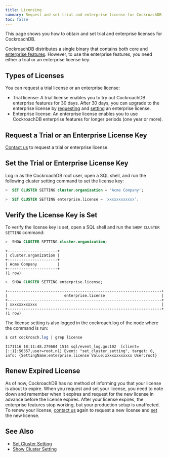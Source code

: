 ```yaml
---
title: Licensing
summary: Request and set trial and enterprise license for CockroachDB
toc: false
---
```


This page shows you how to obtain and set trial and enterprise licenses for CockroachDB.

<div id="toc"></div>

CockroachDB distributes a single binary that contains both core and [enterprise features](https://www.cockroachlabs.com/pricing/). However, to use the enterprise features, you need either a trial or an enterprise license key.

## Types of Licenses

You can request a trial license or an enterprise license:

- Trial license: A trial license enables you to try out CockroachDB enterprise features for 30 days. After 30 days, you can upgrade to the enterprise license by [requesting](licensing.html#request-a-trial-or-an-enterprise-license-key) and [setting](licensing.html#set-the-trial-or-enterprise-license-key) an enterprise license.
- Enterprise license: An enterprise license enables you to use CockroachDB enterprise features for longer periods (one year or more).

## Request a Trial or an Enterprise License Key

[Contact us](https://www.cockroachlabs.com/pricing/sales/) to request a trial or enterprise license.

## Set the Trial or Enterprise License Key

Log in as the CockroachDB root user, open a SQL shell, and run the following cluster setting command to set the license key:

~~~ sql
>  SET CLUSTER SETTING cluster.organization = 'Acme Company'; 

>  SET CLUSTER SETTING enterprise.license = 'xxxxxxxxxxxx’;
~~~

## Verify the License Key is Set

To verify the license key is set, open a SQL shell and run the `SHOW CLUSTER SETTING` command:

~~~ sql
>  SHOW CLUSTER SETTING cluster.organization;
~~~
~~~
+----------------------+
| cluster.organization |
+----------------------+
| Acme Company         |
+----------------------+
(1 row)
~~~

~~~ sql
>  SHOW CLUSTER SETTING enterprise.license;
~~~
~~~
+--------------------------------------------------------------------+
|                         enterprise.license                         |
+--------------------------------------------------------------------+
| xxxxxxxxxxxx                                                       |
+--------------------------------------------------------------------+
(1 row)
~~~

The license setting is also logged in the cockroach.log of the node where the command is run:

~~~ sql
$ cat cockroach.log | grep license
~~~
~~~
I171116 18:11:48.279604 1514 sql/event_log.go:102  [client=[::1]:56357,user=root,n1] Event: "set_cluster_setting", target: 0, info: {SettingName:enterprise.license Value:xxxxxxxxxxxx User:root}
~~~

## Renew Expired License
As of now, CockroachDB has no method of informing you that your license is about to expire. When you request and set your license, you need to note down and remember when it expires and request for the new license in advance before the license expires. After your license expires, the enterprise features stop working, but your production setup is unaffected. To renew your license, [contact us](https://www.cockroachlabs.com/pricing/) again to request a new license and [set](licensing.html#set-the-trial-or-enterprise-license-key) the new license. 

## See Also

- [Set Cluster Setting](set-cluster-setting.html)
- [Show Cluster Setting](show-cluster-setting.html)
